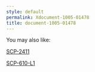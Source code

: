 ```yaml
---
style: default
permalink: Xdocument-1005-01478
title: document-1005-01478
---
```

You may also like:

[SCP-2411](http://scp-wiki.net/scp-2411)

[SCP-610-L1](http://scp-wiki.net/scp-610-l1)
